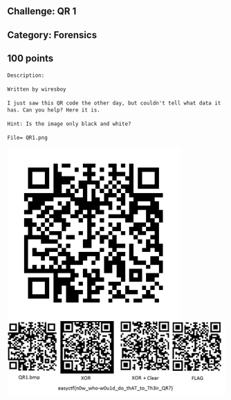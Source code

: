 Challenge: QR 1
----------------------------------------
Category: Forensics
----------------------------------------
100 points 
----------------------------------------

```
Description:

Written by wiresboy

I just saw this QR code the other day, but couldn't tell what data it has. Can you help? Here it is.

Hint: Is the image only black and white? 

File= QR1.png

```
<img src="./../Files/QR1.bmp">

<img src="./../Files/flag.bmp">
